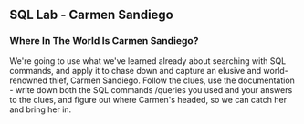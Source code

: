 ## SQL Lab - Carmen Sandiego

### Where In The World Is Carmen Sandiego?

We're going to use what we've learned already about searching with SQL commands, and apply it to chase down and capture an elusive and world-renowned thief, Carmen Sandiego. Follow the clues, use the documentation - write down both the SQL commands /queries you used and your answers to the clues, and figure out where Carmen's headed, so we can catch her and bring her in.